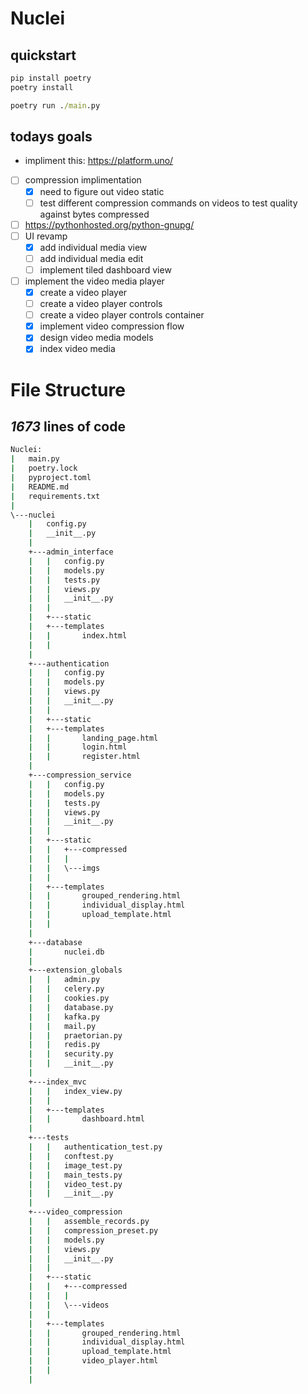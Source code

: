 # Nuclei
## quickstart
```bat
pip install poetry
poetry install

poetry run ./main.py
```

## todays goals
 - impliment this: https://platform.uno/
- [ ] compression implimentation
  - [x] need to figure out video static 
  - [ ] test different compression commands on videos to test quality against bytes compressed
- [ ] <https://pythonhosted.org/python-gnupg/>
- [ ] UI revamp
  - [x] add individual media view
  - [ ] add individual media edit
  - [ ] implement tiled dashboard view

- [ ] implement the video media player
  - [x] create a video player
  - [ ] create a video player controls
  - [ ] create a video player controls container
  - [x] implement video compression flow
  - [x] design video media models
  - [x] index video media

# File Structure
## *1673* lines of code  

```bat
Nuclei:
|   main.py
|   poetry.lock
|   pyproject.toml
|   README.md
|   requirements.txt
|   
\---nuclei
    |   config.py
    |   __init__.py
    |   
    +---admin_interface
    |   |   config.py
    |   |   models.py
    |   |   tests.py
    |   |   views.py
    |   |   __init__.py
    |   |   
    |   +---static
    |   +---templates
    |   |       index.html
    |   |       
    |           
    +---authentication
    |   |   config.py
    |   |   models.py
    |   |   views.py
    |   |   __init__.py
    |   |   
    |   +---static
    |   +---templates
    |   |       landing_page.html
    |   |       login.html
    |   |       register.html
    |           
    +---compression_service
    |   |   config.py
    |   |   models.py
    |   |   tests.py
    |   |   views.py
    |   |   __init__.py
    |   |   
    |   +---static
    |   |   +---compressed
    |   |   |       
    |   |   \---imgs
    |   |           
    |   +---templates
    |   |       grouped_rendering.html
    |   |       individual_display.html
    |   |       upload_template.html
    |   |       
    |           
    +---database
    |       nuclei.db
    |       
    +---extension_globals
    |   |   admin.py
    |   |   celery.py
    |   |   cookies.py
    |   |   database.py
    |   |   kafka.py
    |   |   mail.py
    |   |   praetorian.py
    |   |   redis.py
    |   |   security.py
    |   |   __init__.py
    |           
    +---index_mvc
    |   |   index_view.py
    |   |   
    |   +---templates
    |   |       dashboard.html
    |           
    +---tests
    |   |   authentication_test.py
    |   |   conftest.py
    |   |   image_test.py
    |   |   main_tests.py
    |   |   video_test.py
    |   |   __init__.py
    |           
    +---video_compression
    |   |   assemble_records.py
    |   |   compression_preset.py
    |   |   models.py
    |   |   views.py
    |   |   __init__.py
    |   |   
    |   +---static
    |   |   +---compressed
    |   |   |       
    |   |   \---videos
    |   |           
    |   +---templates
    |   |       grouped_rendering.html
    |   |       individual_display.html
    |   |       upload_template.html
    |   |       video_player.html
    |   |       
    |           
            
```
